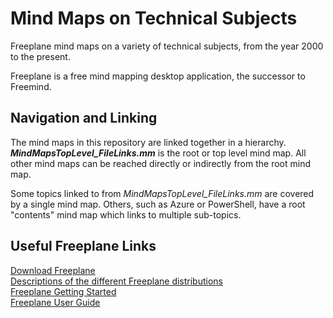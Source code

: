 # Mind Maps on Technical Subjects
Freeplane mind maps on a variety of technical subjects, from the year 2000 to the present.

Freeplane is a free mind mapping desktop application, the successor to Freemind.

## Navigation and Linking
The mind maps in this repository are linked together in a hierarchy.  ***MindMapsTopLevel_FileLinks.mm*** is the root or top level mind map.  All other mind maps can be reached directly or indirectly from the root mind map.  

Some topics linked to from *MindMapsTopLevel_FileLinks.mm* are covered by a single mind map.  Others, such as Azure or PowerShell, have a root "contents" mind map which links to multiple sub-topics.

## Useful Freeplane Links
[Download Freeplane](https://sourceforge.net/projects/freeplane/)  
[Descriptions of the different Freeplane distributions](https://docs.freeplane.org/getting-started/Distributions.html)  
[Freeplane Getting Started](https://docs.freeplane.org/getting-started/getting-started.html)  
[Freeplane User Guide](https://docs.freeplane.org/home.html)
